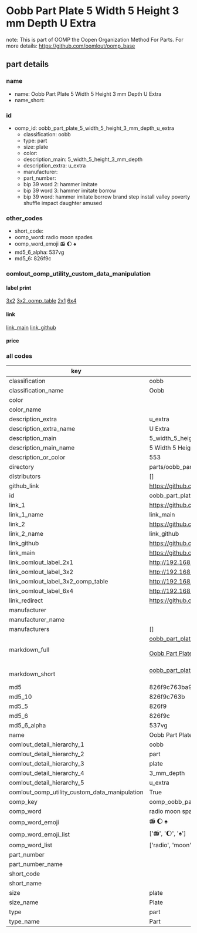 # Oobb Part Plate 5 Width 5 Height 3 mm Depth U Extra  

note: This is part of OOMP the Oopen Organization Method For Parts. For more details: https://github.com/oomlout/oomp_base

##  part details
  







### name
* name: Oobb Part Plate 5 Width 5 Height 3 mm Depth U Extra
* name_short: 
### id
* oomp_id: oobb_part_plate_5_width_5_height_3_mm_depth_u_extra
  * classification: oobb
  * type: part
  * size: plate
  * color: 
  * description_main: 5_width_5_height_3_mm_depth
  * description_extra: u_extra
  * manufacturer: 
  * part_number: 
  * bip 39 word 2: hammer imitate
  * bip 39 word 3: hammer imitate borrow
  * bip 39 word: hammer imitate borrow brand step install valley poverty shuffle impact daughter amused

### other_codes
* short_code: 
* oomp_word: radio moon spades
* oomp_word_emoji :radio: :moon: :spades:
* md5_6_alpha: 537vg
* md5_6: 826f9c






### oomlout_oomp_utility_custom_data_manipulation
#### label print
[3x2](http://192.168.1.245:1112/?label=oomp%20537vg)
[3x2_oomp_table](http://192.168.1.108:1112/?label=oomp%20537vg)
[2x1](http://192.168.1.242:1112/?label=oomp%20537vg)
[6x4](http://192.168.1.55:1112/?label=oomp%20537vg)    

#### link

[link_main](https://github.com/oomlout/oomlout_oomp_version_1_messy/tree/main/parts/oobb_part_plate_5_width_5_height_3_mm_depth_u_extra) [link_github](https://github.com/oomlout/oomlout_oomp_version_1_messy/tree/main/parts/oobb_part_plate_5_width_5_height_3_mm_depth_u_extra)                             

#### price







### all codes 
| key | value |  
| --- | --- |  
| classification | oobb |  
| classification_name | Oobb |  
| color |  |  
| color_name |  |  
| description_extra | u_extra |  
| description_extra_name | U Extra |  
| description_main | 5_width_5_height_3_mm_depth |  
| description_main_name | 5 Width 5 Height 3 mm Depth |  
| description_or_color | 553 |  
| directory | parts/oobb_part_plate_5_width_5_height_3_mm_depth_u_extra |  
| distributors | [] |  
| github_link | https://github.com/oomlout/oomlout_oomp_part_src/tree/main/parts/oobb_part_plate_5_width_5_height_3_mm_depth_u_extra |  
| id | oobb_part_plate_5_width_5_height_3_mm_depth_u_extra |  
| link_1 | https://github.com/oomlout/oomlout_oomp_version_1_messy/tree/main/parts/oobb_part_plate_5_width_5_height_3_mm_depth_u_extra |  
| link_1_name | link_main |  
| link_2 | https://github.com/oomlout/oomlout_oomp_version_1_messy/tree/main/parts/oobb_part_plate_5_width_5_height_3_mm_depth_u_extra |  
| link_2_name | link_github |  
| link_github | https://github.com/oomlout/oomlout_oomp_version_1_messy/tree/main/parts/oobb_part_plate_5_width_5_height_3_mm_depth_u_extra |  
| link_main | https://github.com/oomlout/oomlout_oomp_version_1_messy/tree/main/parts/oobb_part_plate_5_width_5_height_3_mm_depth_u_extra |  
| link_oomlout_label_2x1 | http://192.168.1.242:1112/?label=oomp%20537vg |  
| link_oomlout_label_3x2 | http://192.168.1.245:1112/?label=oomp%20537vg |  
| link_oomlout_label_3x2_oomp_table | http://192.168.1.108:1112/?label=oomp%20537vg |  
| link_oomlout_label_6x4 | http://192.168.1.55:1112/?label=oomp%20537vg |  
| link_redirect | https://github.com/oomlout/oomlout_oomp_version_1_messy/tree/main/parts/oobb_part_plate_5_width_5_height_3_mm_depth_u_extra |  
| manufacturer |  |  
| manufacturer_name |  |  
| manufacturers | [] |  
| markdown_full | [oobb_part_plate_5_width_5_height_3_mm_depth_u_extra](none)<br>[](none)<br>[Oobb Part Plate 5 Width 5 Height 3 Mm Depth U Extra](none)<br><br> |  
| markdown_short | [oobb_part_plate_5_width_5_height_3_mm_depth_u_extra](none)<br><br> |  
| md5 | 826f9c763ba91e1dd5eab1b0341c5b44 |  
| md5_10 | 826f9c763b |  
| md5_5 | 826f9 |  
| md5_6 | 826f9c |  
| md5_6_alpha | 537vg |  
| name | Oobb Part Plate 5 Width 5 Height 3 mm Depth U Extra |  
| oomlout_detail_hierarchy_1 | oobb |  
| oomlout_detail_hierarchy_2 | part |  
| oomlout_detail_hierarchy_3 | plate |  
| oomlout_detail_hierarchy_4 | 3_mm_depth |  
| oomlout_detail_hierarchy_5 | u_extra |  
| oomlout_oomp_utility_custom_data_manipulation | True |  
| oomp_key | oomp_oobb_part_plate_5_width_5_height_3_mm_depth_u_extra |  
| oomp_word | radio moon spades |  
| oomp_word_emoji | :radio: :moon: :spades: |  
| oomp_word_emoji_list | [':radio:', ':moon:', ':spades:'] |  
| oomp_word_list | ['radio', 'moon', 'spades'] |  
| part_number |  |  
| part_number_name |  |  
| short_code |  |  
| short_name |  |  
| size | plate |  
| size_name | Plate |  
| type | part |  
| type_name | Part |  
